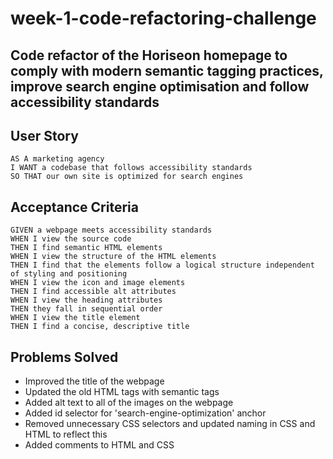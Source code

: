 # week-1-code-refactoring-challenge

## Code refactor of the Horiseon homepage to comply with modern semantic tagging practices, improve search engine optimisation and follow accessibility standards

## User Story

```
AS A marketing agency
I WANT a codebase that follows accessibility standards
SO THAT our own site is optimized for search engines
```

## Acceptance Criteria

```
GIVEN a webpage meets accessibility standards
WHEN I view the source code
THEN I find semantic HTML elements
WHEN I view the structure of the HTML elements
THEN I find that the elements follow a logical structure independent of styling and positioning
WHEN I view the icon and image elements
THEN I find accessible alt attributes
WHEN I view the heading attributes
THEN they fall in sequential order
WHEN I view the title element
THEN I find a concise, descriptive title
```

## Problems Solved

- Improved the title of the webpage
- Updated the old HTML tags with semantic tags
- Added alt text to all of the images on the webpage
- Added id selector for 'search-engine-optimization' anchor
- Removed unnecessary CSS selectors and updated naming in CSS and HTML  to reflect this
- Added comments to HTML and CSS